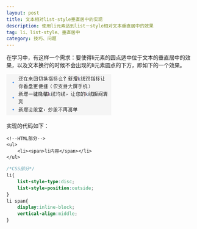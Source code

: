 ```yaml
---
layout: post
title: 文本相对list-style垂直居中的实现
description: 使用li元素达到list－style相对文本垂直居中的效果
tag: li、list-style、垂直居中
category: 技巧、问题
---
```

在学习中，有这样一个需求：要使得li元素的圆点适中位于文本的垂直居中的效果，以及文本换行的时候不会出现的li元素圆点的下方，即如下的一个效果。

![](/images/20141210useli/uselist.png)

实现的代码如下：

```markup
<!--HTML部分-->
<ul>
    <li><span>li内容</span></li>
</ul>
```

```css
/*CSS部分*/
li{
	list-style-type:disc;
	list-style-position:outside;
}
li span{
	display:inline-block;
	vertical-align:middle;
}
```

